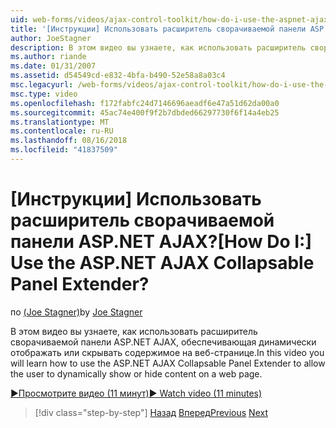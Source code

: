 ```yaml
---
uid: web-forms/videos/ajax-control-toolkit/how-do-i-use-the-aspnet-ajax-collapsable-panel-extender
title: '[Инструкции] Использовать расширитель сворачиваемой панели ASP.NET AJAX? | Документы Майкрософт'
author: JoeStagner
description: В этом видео вы узнаете, как использовать расширитель сворачиваемой панели ASP.NET AJAX, обеспечивающая динамически отображать или скрывать содержимое на веб-странице.
ms.author: riande
ms.date: 01/31/2007
ms.assetid: d54549cd-e832-4bfa-b490-52e58a8a03c4
msc.legacyurl: /web-forms/videos/ajax-control-toolkit/how-do-i-use-the-aspnet-ajax-collapsable-panel-extender
msc.type: video
ms.openlocfilehash: f172fabfc24d7146696aeadf6e47a51d62da00a0
ms.sourcegitcommit: 45ac74e400f9f2b7dbded66297730f6f14a4eb25
ms.translationtype: MT
ms.contentlocale: ru-RU
ms.lasthandoff: 08/16/2018
ms.locfileid: "41837509"
---
```

<a name="how-do-i-use-the-aspnet-ajax-collapsable-panel-extender"></a><span data-ttu-id="9bd5c-104">[Инструкции] Использовать расширитель сворачиваемой панели ASP.NET AJAX?</span><span class="sxs-lookup"><span data-stu-id="9bd5c-104">[How Do I:] Use the ASP.NET AJAX Collapsable Panel Extender?</span></span>
====================
<span data-ttu-id="9bd5c-105">по [(Joe Stagner)](https://github.com/JoeStagner)</span><span class="sxs-lookup"><span data-stu-id="9bd5c-105">by [Joe Stagner](https://github.com/JoeStagner)</span></span>

<span data-ttu-id="9bd5c-106">В этом видео вы узнаете, как использовать расширитель сворачиваемой панели ASP.NET AJAX, обеспечивающая динамически отображать или скрывать содержимое на веб-странице.</span><span class="sxs-lookup"><span data-stu-id="9bd5c-106">In this video you will learn how to use the ASP.NET AJAX Collapsable Panel Extender to allow the user to dynamically show or hide content on a web page.</span></span>

[<span data-ttu-id="9bd5c-107">&#9654;Просмотрите видео (11 минут)</span><span class="sxs-lookup"><span data-stu-id="9bd5c-107">&#9654; Watch video (11 minutes)</span></span>](https://channel9.msdn.com/Blogs/ASP-NET-Site-Videos/how-do-i-use-the-aspnet-ajax-collapsable-panel-extender)

> [!div class="step-by-step"]
> <span data-ttu-id="9bd5c-108">[Назад](how-do-i-use-the-aspnet-ajax-accordion-control.md)
> [Вперед](how-do-i-use-the-aspnet-ajax-draggable-panel-extender.md)</span><span class="sxs-lookup"><span data-stu-id="9bd5c-108">[Previous](how-do-i-use-the-aspnet-ajax-accordion-control.md)
[Next](how-do-i-use-the-aspnet-ajax-draggable-panel-extender.md)</span></span>
